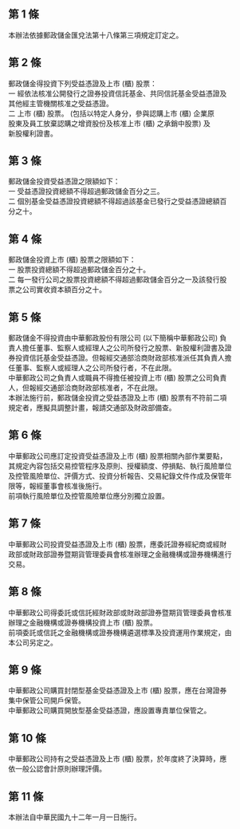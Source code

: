 第 1 條
-------
本辦法依據郵政儲金匯兌法第十八條第三項規定訂定之。

第 2 條
-------
郵政儲金得投資下列受益憑證及上市 (櫃) 股票：  
一  經依法核准公開發行之證券投資信託基金、共同信託基金受益憑證及  
    其他經主管機關核准之受益憑證。  
二  上市 (櫃) 股票。 (包括以特定人身分，參與認購上市 (櫃) 企業原  
    股東及員工放棄認購之增資股份及核准上市 (櫃) 之承銷中股票) 及  
    新股權利證書。

第 3 條
-------
郵政儲金投資受益憑證之限額如下：  
一  受益憑證投資總額不得超過郵政儲金百分之三。  
二  個別基金受益憑證投資總額不得超過該基金已發行之受益憑證總額百  
    分之十。

第 4 條
-------
郵政儲金投資上市 (櫃) 股票之限額如下：  
一  股票投資總額不得超過郵政儲金百分之十。  
二  每一發行公司之股票投資總額不得超過郵政儲金百分之一及該發行股  
    票之公司實收資本額百分之十。

第 5 條
-------
郵政儲金不得投資由中華郵政股份有限公司 (以下簡稱中華郵政公司) 負  
責人擔任董事、監察人或經理人之公司所發行之股票、新股權利證書及證  
券投資信託基金受益憑證。但報經交通部洽商財政部核准派任其負責人擔  
任董事、監察人或經理人之公司所發行者，不在此限。  
中華郵政公司之負責人或職員不得擔任被投資上市 (櫃) 股票之公司負責  
人，但報經交通部洽商財政部核准者，不在此限。  
本辦法施行前，郵政儲金投資之受益憑證及上市 (櫃) 股票有不符前二項  
規定者，應擬具調整計畫，報請交通部及財政部備查。

第 6 條
-------
中華郵政公司應訂定投資受益憑證及上市 (櫃) 股票相關內部作業要點，  
其規定內容包括交易控管程序及原則、授權額度、停損點、執行風險單位  
及控管風險單位、評價方式、投資分析報告、交易紀錄文件作成及保管年  
限等，報經董事會核准後施行。  
前項執行風險單位及控管風險單位應分別獨立設置。

第 7 條
-------
中華郵政公司投資受益憑證及上市 (櫃) 股票，應委託證券經紀商或經財  
政部或財政部證券暨期貨管理委員會核准辦理之金融機構或證券機構進行  
交易。

第 8 條
-------
中華郵政公司得委託或信託經財政部或財政部證券暨期貨管理委員會核准  
辦理之金融機構或證券機構投資上市 (櫃) 股票。  
前項委託或信託之金融機構或證券機構遴選標準及投資運用作業規定，由  
本公司另定之。

第 9 條
-------
中華郵政公司購買封閉型基金受益憑證及上市 (櫃) 股票，應在台灣證券  
集中保管公司開戶保管。  
中華郵政公司購買開放型基金受益憑證，應設置專責單位保管之。

第 10 條
--------
中華郵政公司持有之受益憑證及上市 (櫃) 股票，於年度終了決算時，應  
依一般公認會計原則辦理評價。

第 11 條
--------
本辦法自中華民國九十二年一月一日施行。

